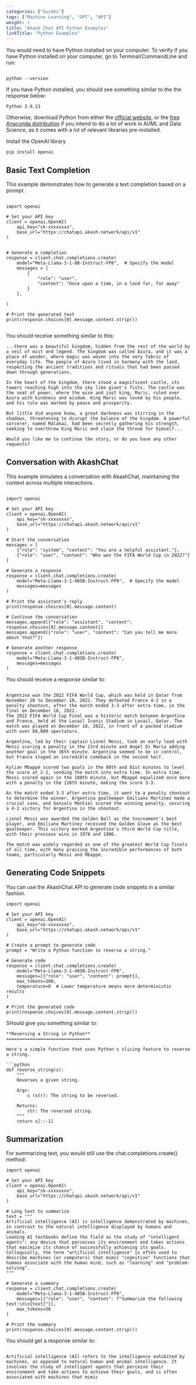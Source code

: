 ```yaml
---
categories: ["Guides"]
tags: ["Machine Learning", "GPT", "API"]
weight: 1
title: "Akash Chat API Python Examples"
linkTitle: "Python Examples"
---
```

You would need to have Python installed on your computer. To verify if you have Python installed on your computer, go to Terminal/CommandLine and run:

```

python --version

```




If you have Python installed, you should see something similar to the the response below:

```
Python 3.9.13

```

Otherwise, download Python from either the [official website](https://python.org), or the [free Anaconda distribution](https://www.anaconda.com/download/) if you intend to do a lot of work in AI/ML and Data Science, as it comes with a lot of relevant libraries pre-installed.

Install the OpenAI library

```
pip install openai

```

## Basic Text Completion

This example demonstrates how to generate a text completion based on a prompt .

```

import openai

# Set your API key
client = openai.OpenAI(
    api_key="sk-xxxxxxxx",
    base_url="https://chatapi.akash.network/api/v1"
)


# Generate a completion
response = client.chat.completions.create(
    model="Meta-Llama-3-1-8B-Instruct-FP8",  # Specify the model
    messages = [
        {
            "role": "user",
            "content": "Once upon a time, in a land far, far away"
        }
    ],
    
)

# Print the generated text
print(response.choices[0].message.content.strip())


```

You should receive something similar to this:

```
...there was a beautiful kingdom, hidden from the rest of the world by a veil of mist and legend. The kingdom was called Azura, and it was a place of wonder, where magic was woven into the very fabric of everyday life. The people of Azura lived in harmony with the land, respecting the ancient traditions and rituals that had been passed down through generations.

In the heart of the kingdom, there stood a magnificent castle, its towers reaching high into the sky like giant's fists. The castle was the seat of power, where the wise and just king, Maric, ruled over Azura with kindness and wisdom. King Maric was loved by his people, and his rule was marked by peace and prosperity.

But little did anyone know, a great darkness was stirring in the shadows, threatening to disrupt the balance of the kingdom. A powerful sorcerer, named Malakai, had been secretly gathering his strength, seeking to overthrow King Maric and claim the throne for himself...

Would you like me to continue the story, or do you have any other requests?

```

## Conversation with AkashChat
This example simulates a conversation with AkashChat, maintaining the context across multiple interactions.

```

import openai

# Set your API key
client = openai.OpenAI(
    api_key="sk-xxxxxxxx",
    base_url="https://chatapi.akash.network/api/v1"
)

# Start the conversation
messages = [
    {"role": "system", "content": "You are a helpful assistant."},
    {"role": "user", "content": "Who won the FIFA World Cup in 2022?"}
]

# Generate a response
response = client.chat.completions.create(
    model="Meta-Llama-3-1-405B-Instruct-FP8",  # Specify the model
    messages=messages
)

# Print the assistant's reply
print(response.choices[0].message.content)

# Continue the conversation
messages.append({"role": "assistant", "content": response.choices[0].message.content})
messages.append({"role": "user", "content": "Can you tell me more about that?"})

# Generate another response
response = client.chat.completions.create(
    model="Meta-Llama-3-1-405B-Instruct-FP8",
    messages=messages
)

```
You should receive a response similar to:

```

Argentina won the 2022 FIFA World Cup, which was held in Qatar from November 20 to December 18, 2022. They defeated France 4-2 in a penalty shootout, after the match ended 3-3 after extra time, in the final on December 18, 2022.
The 2022 FIFA World Cup Final was a historic match between Argentina and France, held at the Lusail Iconic Stadium in Lusail, Qatar. The match was played on December 18, 2022, in front of a packed stadium with over 88,000 spectators.

Argentina, led by their captain Lionel Messi, took an early lead with Messi scoring a penalty in the 23rd minute and Angel Di Maria adding another goal in the 36th minute. Argentina seemed to be in control, but France staged an incredible comeback in the second half.

Kylian Mbappé scored two goals in the 80th and 81st minutes to level the score at 2-2, sending the match into extra time. In extra time, Messi scored again in the 108th minute, but Mbappé equalized once more with a penalty in the 118th minute, making the score 3-3.

As the match ended 3-3 after extra time, it went to a penalty shootout to determine the winner. Argentina goalkeeper Emiliano Martínez made a crucial save, and Gonzalo Montiel scored the winning penalty, securing a 4-2 victory for Argentina in the shootout.

Lionel Messi was awarded the Golden Ball as the tournament's best player, and Emiliano Martínez received the Golden Glove as the best goalkeeper. This victory marked Argentina's third World Cup title, with their previous wins in 1978 and 1986.

The match was widely regarded as one of the greatest World Cup finals of all time, with many praising the incredible performances of both teams, particularly Messi and Mbappé.

```
## Generating Code Snippets

You can use the AkashChat API to generate code snippets in a similar fashion.

```
import openai

# Set your API key
client = openai.OpenAI(
    api_key="sk-xxxxxxxx",
    base_url="https://chatapi.akash.network/api/v1"
)

# Create a prompt to generate code
prompt = "Write a Python function to reverse a string."

# Generate code
response = client.chat.completions.create(
    model="Meta-Llama-3-1-405B-Instruct-FP8",
    messages=[{"role": "user", "content": prompt}],
    max_tokens=100,
    temperature=0  # Lower temperature means more deterministic results
)

# Print the generated code
print(response.choices[0].message.content.strip())
```
SHould give you something similar to:

```
**Reversing a String in Python**
================================

Here's a simple function that uses Python's slicing feature to reverse a string.

```python
def reverse_string(s):
    """
    Reverses a given string.

    Args:
        s (str): The string to be reversed.

    Returns:
        str: The reversed string.
    """
    return s[::-1]
```


## Summarization
For summarizing text, you would still use the chat.completions.create() method:

```
import openai

# Set your API key
client = openai.OpenAI(
    api_key="sk-xxxxxxxx",
    base_url="https://chatapi.akash.network/api/v1"
)

# Long text to summarize
text = """
Artificial intelligence (AI) is intelligence demonstrated by machines, in contrast to the natural intelligence displayed by humans and animals. 
Leading AI textbooks define the field as the study of "intelligent agents": any device that perceives its environment and takes actions that maximize its chance of successfully achieving its goals. 
Colloquially, the term "artificial intelligence" is often used to describe machines (or computers) that mimic "cognitive" functions that humans associate with the human mind, such as "learning" and "problem-solving".
"""

# Generate a summary
response = client.chat.completions.create(
    model="Meta-Llama-3-1-405B-Instruct-FP8",
    messages=[{"role": "user", "content": f"Summarize the following text:\n\n{text}"}],
    max_tokens=50
)

# Print the summary
print(response.choices[0].message.content.strip())

```

You should get a response similar to:

```

Artificial intelligence (AI) refers to the intelligence exhibited by machines, as opposed to natural human and animal intelligence. It involves the study of intelligent agents that perceive their environment and take actions to achieve their goals, and is often associated with machines that mimic

```





